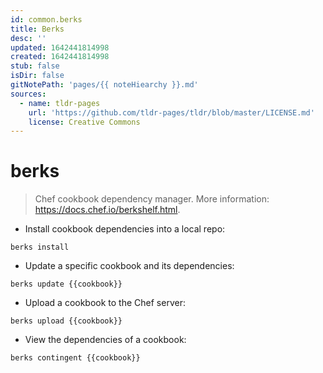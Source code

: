 ```yaml
---
id: common.berks
title: Berks
desc: ''
updated: 1642441814998
created: 1642441814998
stub: false
isDir: false
gitNotePath: 'pages/{{ noteHiearchy }}.md'
sources:
  - name: tldr-pages
    url: 'https://github.com/tldr-pages/tldr/blob/master/LICENSE.md'
    license: Creative Commons
---
```

# berks

> Chef cookbook dependency manager.
> More information: <https://docs.chef.io/berkshelf.html>.

- Install cookbook dependencies into a local repo:

`berks install`

- Update a specific cookbook and its dependencies:

`berks update {{cookbook}}`

- Upload a cookbook to the Chef server:

`berks upload {{cookbook}}`

- View the dependencies of a cookbook:

`berks contingent {{cookbook}}`

